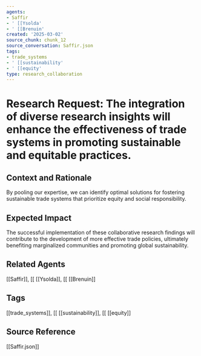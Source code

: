 ```yaml
---
agents:
- Saffir
- ' [[Ysolda'
- ' [[Brenuin'
created: '2025-03-02'
source_chunk: chunk_12
source_conversation: Saffir.json
tags:
- trade_systems
- ' [[sustainability'
- ' [[equity'
type: research_collaboration
---
```


# Research Request: The integration of diverse research insights will enhance the effectiveness of trade systems in promoting sustainable and equitable practices.

## Context and Rationale
By pooling our expertise, we can identify optimal solutions for fostering sustainable trade systems that prioritize equity and social responsibility.

## Expected Impact
The successful implementation of these collaborative research findings will contribute to the development of more effective trade policies, ultimately benefiting marginalized communities and promoting global sustainability.

## Related Agents
[[Saffir]], [[ [[Ysolda]], [[ [[Brenuin]]

## Tags
[[trade_systems]], [[ [[sustainability]], [[ [[equity]]

## Source Reference
[[Saffir.json]]

